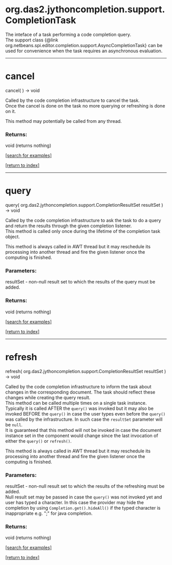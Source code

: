 # org.das2.jythoncompletion.support.CompletionTask

The inteface of a task performing a code completion query.
 <br>
 The support class
 {@link org.netbeans.spi.editor.completion.support.AsyncCompletionTask}
 can be used for convenience when the task requires an asynchronous evaluation.

***
<a name="cancel"></a>
# cancel
cancel(  ) &rarr; void

Called by the code completion infrastructure to cancel the task.
 <br>
 Once the cancel is done on the task no more querying or refreshing
 is done on it.

 <p>
 This method may potentially be called from any thread.

### Returns:
void (returns nothing)


<a href="https://github.com/autoplot/dev/search?q=cancel&unscoped_q=cancel">[search for examples]</a>

<a href="https://github.com/autoplot/documentation/blob/master/javadoc/index-all.md">[return to index]</a>

***
<a name="query"></a>
# query
query( org.das2.jythoncompletion.support.CompletionResultSet resultSet ) &rarr; void

Called by the code completion infrastructure to ask the task
 to do a query and return the results through the given completion listener.
 <br>
 This method is called only once during the lifetime of the completion task
 object.

 <p>
 This method is always called in AWT thread but it may reschedule
 its processing into another thread and fire the given listener
 once the computing is finished.

### Parameters:
resultSet - non-null result set to which the results
  of the query must be added.

### Returns:
void (returns nothing)


<a href="https://github.com/autoplot/dev/search?q=query&unscoped_q=query">[search for examples]</a>

<a href="https://github.com/autoplot/documentation/blob/master/javadoc/index-all.md">[return to index]</a>

***
<a name="refresh"></a>
# refresh
refresh( org.das2.jythoncompletion.support.CompletionResultSet resultSet ) &rarr; void

Called by the code completion infrastructure to inform the task about
 changes in the corresponding document. The task should reflect these
 changes while creating the query result.
 <br>
 This method can be called multiple times on a single task instance.
 <br>
 Typically it is called AFTER the <code>query()</code> was invoked
 but it may also be invoked BEFORE the <code>query()</code> in case
 the user types even before the <code>query()</code>
 was called by the infrastructure. In such
 case the <code>resultSet</code> parameter will be <code>null</code>.
 <br>
 It is guaranteed that this method will not be invoked in case
 the document instance set in the component would change since the last invocation
 of either the <code>query()</code> or <code>refresh()</code>.

 <p>
 This method is always called in AWT thread but it may reschedule
 its processing into another thread and fire the given listener
 once the computing is finished.

### Parameters:
resultSet - non-null result set to which the results
  of the refreshing must be added.
  <br/>
  Null result set may be passed in case the <code>query()</code>
  was not invoked yet and user has typed a character. In this case
  the provider may hide the completion
  by using <code>Completion.get().hideAll()</code>
  if the typed character is inappropriate e.g. ";" for java completion.

### Returns:
void (returns nothing)


<a href="https://github.com/autoplot/dev/search?q=refresh&unscoped_q=refresh">[search for examples]</a>

<a href="https://github.com/autoplot/documentation/blob/master/javadoc/index-all.md">[return to index]</a>

